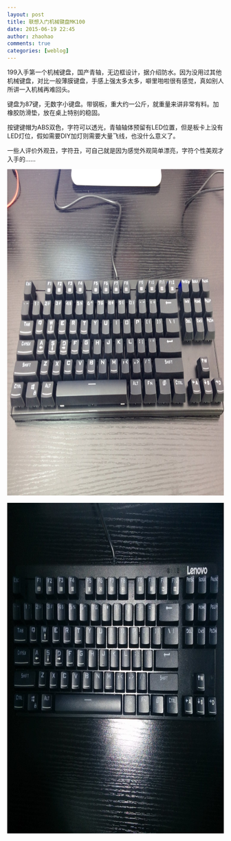 ```yaml
---
layout: post
title: 联想入门机械键盘MK100
date: 2015-06-19 22:45
author: zhaohao
comments: true
categories: [weblog]
---
```

199入手第一个机械键盘，国产青轴，无边框设计，据介绍防水。因为没用过其他机械键盘，对比一般薄膜键盘，手感上强太多太多，噼里啪啦很有感觉，真如别人所讲一入机械再难回头。

键盘为87键，无数字小键盘。带钢板，重大约一公斤，就重量来讲非常有料。加橡胶防滑垫，放在桌上特别的稳固。

按键键帽为ABS双色，字符可以透光，青轴轴体预留有LED位置，但是板卡上没有LED灯位，假如需要DIY加灯则需要大量飞线，也没什么意义了。

一些人评价外观丑，字符丑，可自己就是因为感觉外观简单漂亮，字符个性美观才入手的……

<a href="/Resource/IMG_20150617_184107.jpg"><img src="/Resource/IMG_20150617_184107.jpg" alt="IMG_20150617_184107" width="1024" height="758" class="alignnone size-large wp-image-275" /></a>

<a href="/Resource/IMG_20150617_211100.jpg"><img src="/Resource/IMG_20150617_211100.jpg" alt="IMG_20150617_211100" width="1024" height="768" class="alignnone size-large wp-image-274" /></a>
